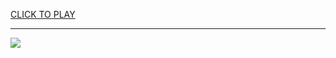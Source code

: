 
<a href="https://premium76.site?title=15_minutes_of_an_nfl_game&ref=13M">CLICK TO PLAY</a></h3>
<hr>

<a href="https://premium76.site?title=15_minutes_of_an_nfl_game&ref=13M"><img src="https://clearcache.store/games.png"></a>


